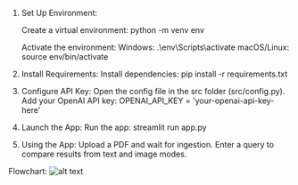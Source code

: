 1. Set Up Environment:

    Create a virtual environment: python -m venv env

    Activate the environment:
        Windows: .\env\Scripts\activate
        macOS/Linux: source env/bin/activate

2. Install Requirements:
    Install dependencies: pip install -r requirements.txt

3. Configure API Key:
    Open the config file in the src folder (src/config.py).
    Add your OpenAI API key: OPENAI_API_KEY = 'your-openai-api-key-here’

4. Launch the App:
    Run the app: streamlit run app.py

5. Using the App:
    Upload a PDF and wait for ingestion.
    Enter a query to compare results from text and image modes.

Flowchart:
![alt text](image.png)


